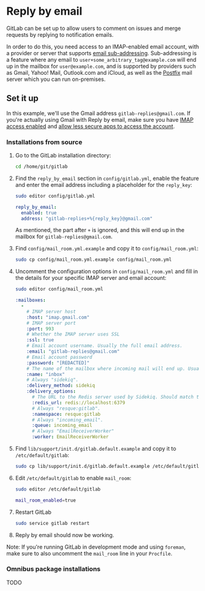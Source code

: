 # Reply by email

GitLab can be set up to allow users to comment on issues and merge requests by replying to notification emails.

In order to do this, you need access to an IMAP-enabled email account, with a provider or server that supports [email sub-addressing](https://en.wikipedia.org/wiki/Email_address#Sub-addressing). Sub-addressing is a feature where any email to `user+some_arbitrary_tag@example.com` will end up in the mailbox for `user@example.com`, and is supported by providers such as Gmail, Yahoo! Mail, Outlook.com and iCloud, as well as the [Postfix](http://www.postfix.org/) mail server which you can run on-premises.

## Set it up

In this example, we'll use the Gmail address `gitlab-replies@gmail.com`. If you're actually using Gmail with Reply by email, make sure you have [IMAP access enabled](https://support.google.com/mail/troubleshooter/1668960?hl=en#ts=1665018) and [allow less secure apps to access the account](https://support.google.com/accounts/answer/6010255).

### Installations from source

1. Go to the GitLab installation directory:

    ```sh
    cd /home/git/gitlab
    ```

1. Find the `reply_by_email` section in `config/gitlab.yml`, enable the feature and enter the email address including a placeholder for the `reply_key`:

    ```sh
    sudo editor config/gitlab.yml
    ```
    
    ```yaml
    reply_by_email:
      enabled: true
      address: "gitlab-replies+%{reply_key}@gmail.com"
    ```

    As mentioned, the part after `+` is ignored, and this will end up in the mailbox for `gitlab-replies@gmail.com`.

2. Find `config/mail_room.yml.example` and copy it to `config/mail_room.yml`:
    
    ```sh
    sudo cp config/mail_room.yml.example config/mail_room.yml
    ```

3. Uncomment the configuration options in `config/mail_room.yml` and fill in the details for your specific IMAP server and email account:

    ```sh
    sudo editor config/mail_room.yml
    ```

    ```yaml
    :mailboxes:
      -
        # IMAP server host
        :host: "imap.gmail.com"
        # IMAP server port
        :port: 993
        # Whether the IMAP server uses SSL
        :ssl: true
        # Email account username. Usually the full email address.
        :email: "gitlab-replies@gmail.com"
        # Email account password
        :password: "[REDACTED]"
        # The name of the mailbox where incoming mail will end up. Usually "inbox".
        :name: "inbox"
        # Always "sidekiq".
        :delivery_method: sidekiq
        :delivery_options:
          # The URL to the Redis server used by Sidekiq. Should match the URL in config/resque.yml.
          :redis_url: redis://localhost:6379
          # Always "resque:gitlab".
          :namespace: resque:gitlab
          # Always "incoming_email".
          :queue: incoming_email
          # Always "EmailReceiverWorker"
          :worker: EmailReceiverWorker
    ```


4.  Find `lib/support/init.d/gitlab.default.example` and copy it to `/etc/default/gitlab`:
    
    ```sh
    sudo cp lib/support/init.d/gitlab.default.example /etc/default/gitlab
    ```

5. Edit `/etc/default/gitlab` to enable `mail_room`:

    ```sh
    sudo editor /etc/default/gitlab
    ```
    
    ```sh
    mail_room_enabled=true
    ```

6. Restart GitLab
    
    ```sh
    sudo service gitlab restart
    ```

8. Reply by email should now be working.

Note: If you're running GitLab in development mode and using `foreman`, make sure to also uncomment the `mail_room` line in your `Procfile`.

### Omnibus package installations

TODO
